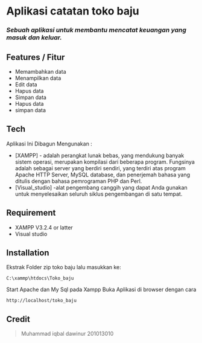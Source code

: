 # Aplikasi catatan toko baju
### _Sebuah aplikasi untuk membantu mencatat keuangan yang masuk dan keluar._

## Features / Fitur
- Memambahkan data
- Menampilkan data 
- Edit data
- Hapus data 
- Simpan data
- Hapus data 
- simpan data

## Tech 
Aplikasi Ini Dibagun Mengunakan :

- [XAMPP] - adalah perangkat lunak bebas, yang mendukung banyak sistem operasi, merupakan kompilasi dari beberapa program. Fungsinya adalah sebagai server yang berdiri sendiri, yang terdiri atas program Apache HTTP Server, MySQL database, dan penerjemah bahasa yang ditulis dengan bahasa pemrograman PHP dan Perl.
- [Visual_studio] -alat pengembang canggih yang dapat Anda gunakan untuk menyelesaikan seluruh siklus pengembangan di satu tempat.
## Requirement
- XAMPP V3.2.4 or latter
- Visual studio

## Installation

Ekstrak Folder zip toko baju lalu masukkan ke:

```
C:\xammp\htdocs\Toko_baju
```

Start Apache dan My Sql pada Xampp
Buka Aplikasi di browser dengan cara 

```
http://localhost/toko_baju

```

## Credit
> Muhammad iqbal dawinur 
> 201013010


